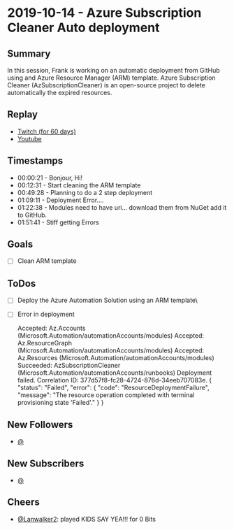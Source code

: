
# 2019-10-14 - Azure Subscription Cleaner Auto deployment

Summary
-------
In this session, Frank is working on an automatic deployment from GitHub using and Azure Resource Manager (ARM) template. Azure Subscription Cleaner (AzSubscriptionCleaner) is an open-source project to delete automatically the expired resources. 

Replay
------

- [Twitch (for 60 days)](https://www.twitch.tv/videos/494696974)
- [Youtube](https://youtu.be/GnmrO6C0lF8)


Timestamps
--------

- 00:00:21 - Bonjour, Hi!
- 00:12:31 - Start cleaning the ARM template
- 00:49:28 - Planning to do a 2 step deployment
- 01:09:11 - Deployment Error....
- 01:22:38 - Modules need to have uri... download them from NuGet add it to GitHub.
- 01:51:41 - Stiff getting Errors

Goals
-----

- [ ] Clean ARM template


ToDos
-----
- [ ] Deploy the Azure Automation Solution using an ARM template\
- [ ] Error in deployment 

    Accepted: Az.Accounts (Microsoft.Automation/automationAccounts/modules)
    Accepted: Az.ResourceGraph (Microsoft.Automation/automationAccounts/modules)
    Accepted: Az.Resources (Microsoft.Automation/automationAccounts/modules)
    Succeeded: AzSubscriptionCleaner (Microsoft.Automation/automationAccounts/runbooks)
    Deployment failed. Correlation ID: 377d57f8-fc28-4724-876d-34eeb707083e. {
    "status": "Failed",
    "error": {
        "code": "ResourceDeploymentFailure",
        "message": "The resource operation completed with terminal provisioning state 'Failed'."
    }
    }


New Followers
-------------

- [@](https://www.twitch.tv/)


New Subscribers
---------------

- [@](https://www.twitch.tv/)

Cheers
------
- [@Lanwalker2](https://www.twitch.tv/Lanwalker2):  played KIDS SAY YEA!!! for 0 Bits

